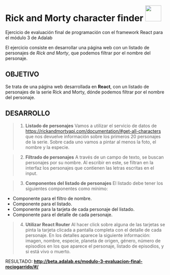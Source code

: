 # Rick and Morty character finder <img src="https://www.stickpng.com/es/img/dibujos-animados/rick-y-morty/rick-y-morty-monstruos" width="50px">

Ejercicio de evaluación final de programación con el framework React para el módulo 3 de Adalab

El ejercicio consiste en desarrollar una página web con un listado de personajes de _Rick and Morty_, que podemos filtrar por el nombre del personaje.

## **OBJETIVO**

Se trata de una página web desarrollada en **React**, con un listado de personajes de la serie Rick and Morty, dónde podemos filtrar por el nombre del personaje.

## **DESARROLLO**

> 1. **Listado de personajes**
>    Vamos a utilizar el servicio de datos de https://rickandmortyapi.com/documentation/#get-all-characters que nos devuelve información sobre los primeros 20 personajes de la serie. Sobre cada uno vamos a pintar al menos la foto, el nombre y la especie.

> 2. **Filtrado de personajes**
>    A través de un campo de texto, se buscan personajes por su nombre. Al escribir en este, se filtran en la interfaz los personajes que contienen las letras escritas en el input.

> 3. **Componentes del listado de personajes**
>    El listado debe tener los siguientes componentes como mínimo:

- Componente para el filtro de nombre.
- Componente para el listado.
- Componente para la tarjeta de cada personaje del listado.
- Componente para el detalle de cada personaje.

> 4. **Utilizar React Router**
>    Al hacer click sobre alguna de las tarjetas se pinta la tarjeta clicada a pantalla completa con el detalle de cada personaje. En los detalles aparece la siguiente información: imagen, nombre, especie, planeta de origen, género, número de episodios en los que aparece el personaje, listado de episodios, y si está vivo o muerto.

RESULTADO:
**http://beta.adalab.es/modulo-3-evaluacion-final-rociogarrido/#/**
